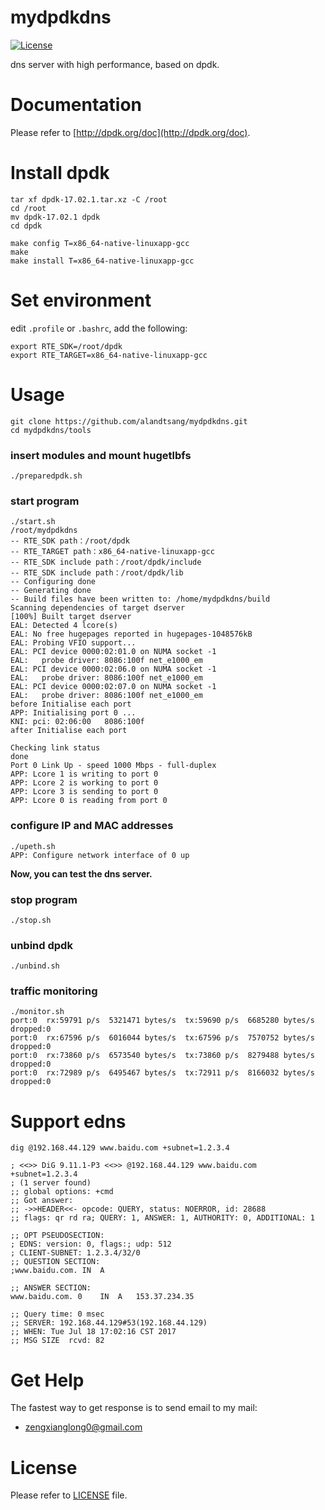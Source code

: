 mydpdkdns
============

[![License](https://img.shields.io/badge/license-Apache%202-4EB1BA.svg)](https://www.apache.org/licenses/LICENSE-2.0.html)


dns server with high performance, based on dpdk.


Documentation
=============
Please refer to [http://dpdk.org/doc](http://dpdk.org/doc).


Install dpdk
=============
```
tar xf dpdk-17.02.1.tar.xz -C /root
cd /root
mv dpdk-17.02.1 dpdk
cd dpdk

make config T=x86_64-native-linuxapp-gcc
make
make install T=x86_64-native-linuxapp-gcc
```


Set environment
=============
edit `.profile` or `.bashrc`, add the following:
```
export RTE_SDK=/root/dpdk
export RTE_TARGET=x86_64-native-linuxapp-gcc
```


Usage
=============
```
git clone https://github.com/alandtsang/mydpdkdns.git
cd mydpdkdns/tools
```

### insert modules and mount hugetlbfs
```
./preparedpdk.sh
```

### start program
```
./start.sh
/root/mydpdkdns
-- RTE_SDK path：/root/dpdk
-- RTE_TARGET path：x86_64-native-linuxapp-gcc
-- RTE_SDK include path：/root/dpdk/include
-- RTE_SDK include path：/root/dpdk/lib
-- Configuring done
-- Generating done
-- Build files have been written to: /home/mydpdkdns/build
Scanning dependencies of target dserver
[100%] Built target dserver
EAL: Detected 4 lcore(s)
EAL: No free hugepages reported in hugepages-1048576kB
EAL: Probing VFIO support...
EAL: PCI device 0000:02:01.0 on NUMA socket -1
EAL:   probe driver: 8086:100f net_e1000_em
EAL: PCI device 0000:02:06.0 on NUMA socket -1
EAL:   probe driver: 8086:100f net_e1000_em
EAL: PCI device 0000:02:07.0 on NUMA socket -1
EAL:   probe driver: 8086:100f net_e1000_em
before Initialise each port
APP: Initialising port 0 ...
KNI: pci: 02:06:00 	 8086:100f
after Initialise each port

Checking link status
done
Port 0 Link Up - speed 1000 Mbps - full-duplex
APP: Lcore 1 is writing to port 0
APP: Lcore 2 is working to port 0
APP: Lcore 3 is sending to port 0
APP: Lcore 0 is reading from port 0
```

### configure IP and MAC addresses
```
./upeth.sh
APP: Configure network interface of 0 up
```

**Now, you can test the dns server.**


### stop program
```
./stop.sh
```

### unbind dpdk
```
./unbind.sh
```

### traffic monitoring
```
./monitor.sh
port:0  rx:59791 p/s  5321471 bytes/s  tx:59690 p/s  6685280 bytes/s  dropped:0
port:0  rx:67596 p/s  6016044 bytes/s  tx:67596 p/s  7570752 bytes/s  dropped:0
port:0  rx:73860 p/s  6573540 bytes/s  tx:73860 p/s  8279488 bytes/s  dropped:0
port:0  rx:72989 p/s  6495467 bytes/s  tx:72911 p/s  8166032 bytes/s  dropped:0
```


Support edns
============
```
dig @192.168.44.129 www.baidu.com +subnet=1.2.3.4

; <<>> DiG 9.11.1-P3 <<>> @192.168.44.129 www.baidu.com +subnet=1.2.3.4
; (1 server found)
;; global options: +cmd
;; Got answer:
;; ->>HEADER<<- opcode: QUERY, status: NOERROR, id: 28688
;; flags: qr rd ra; QUERY: 1, ANSWER: 1, AUTHORITY: 0, ADDITIONAL: 1

;; OPT PSEUDOSECTION:
; EDNS: version: 0, flags:; udp: 512
; CLIENT-SUBNET: 1.2.3.4/32/0
;; QUESTION SECTION:
;www.baidu.com.	IN	A

;; ANSWER SECTION:
www.baidu.com. 0	IN	A	153.37.234.35

;; Query time: 0 msec
;; SERVER: 192.168.44.129#53(192.168.44.129)
;; WHEN: Tue Jul 18 17:02:16 CST 2017
;; MSG SIZE  rcvd: 82
```


Get Help
============
The fastest way to get response is to send email to my mail:
- <zengxianglong0@gmail.com>

License
============
Please refer to [LICENSE](https://github.com/alandtsang/mydpdkdns/blob/master/LICENSE) file.

